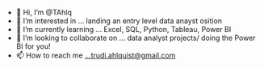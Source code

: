 - 👋 Hi, I’m @TAhlq
- 👀 I’m interested in ... landing an entry level data anayst osition
- 🌱 I’m currently learning ... Excel, SQL, Python, Tableau, Power BI
- 💞️ I’m looking to collaborate on ... data analyst projects/ doing the Power BI for you!
- 📫 How to reach me ...trudi.ahlquist@gmail.com

<!---
TAhlq/TAhlq is a ✨ special ✨ repository because its `README.md` (this file) appears on your GitHub profile.
You can click the Preview link to take a look at your changes.
--->
